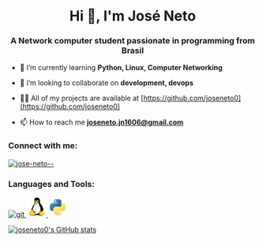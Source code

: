 <h1 align="center">Hi 👋, I'm José Neto</h1>
<h3 align="center">A Network computer student passionate in programming from Brasil</h3>

- 🌱 I’m currently learning **Python, Linux, Computer Networking**

- 👯 I’m looking to collaborate on **development, devops**

- 👨‍💻 All of my projects are available at [https://github.com/joseneto0](https://github.com/joseneto0)

- 📫 How to reach me **joseneto.jn1606@gmail.com**

<h3 align="left">Connect with me:</h3>
<p align="left">
<a href="https://linkedin.com/in/jose-neto--" target="blank"><img align="center" src="https://raw.githubusercontent.com/rahuldkjain/github-profile-readme-generator/master/src/images/icons/Social/linked-in-alt.svg" alt="jose-neto--" height="30" width="40" /></a>
</p>

<h3 align="left">Languages and Tools:</h3>
<p align="left"> <a href="https://git-scm.com/" target="_blank" rel="noreferrer"> <img src="https://www.vectorlogo.zone/logos/git-scm/git-scm-icon.svg" alt="git" width="40" height="40"/> </a> <a href="https://www.linux.org/" target="_blank" rel="noreferrer"> <img src="https://raw.githubusercontent.com/devicons/devicon/master/icons/linux/linux-original.svg" alt="linux" width="40" height="40"/> </a> <a href="https://www.python.org" target="_blank" rel="noreferrer"> <img src="https://raw.githubusercontent.com/devicons/devicon/master/icons/python/python-original.svg" alt="python" width="40" height="40"/> </a> </p>

[![joseneto0's GitHub stats](https://github-readme-stats.vercel.app/api?username=joseneto0&show_icons=true&theme=radical)](https://github.com/joseneto0/github-readme-stats)
